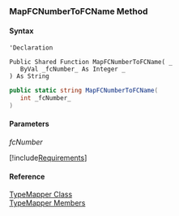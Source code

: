﻿### MapFCNumberToFCName Method

#### Syntax

```vbnet
'Declaration

Public Shared Function MapFCNumberToFCName( _
   ByVal _fcNumber_ As Integer _
) As String
```

```csharp
public static string MapFCNumberToFCName( 
   int _fcNumber_
)
```

#### Parameters

_fcNumber_

[!include[Requirements](../partials/requirements.md)]

#### Reference

[TypeMapper Class](FChoice.Common~FChoice.Common.Data.TypeMapper.md)  
[TypeMapper Members](FChoice.Common~FChoice.Common.Data.TypeMapper_members.md)